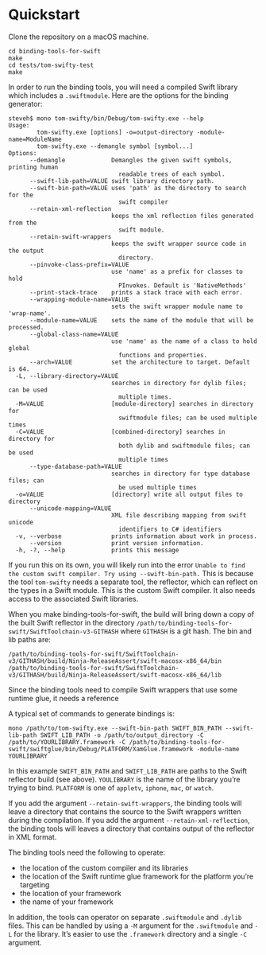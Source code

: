 # Quickstart

Clone the repository on a macOS machine.

    cd binding-tools-for-swift
    make
    cd tests/tom-swifty-test
    make

In order to run the binding tools, you will need a compiled Swift library which includes a `.swiftmodule`. Here are the options for the binding generator:

    steveh$ mono tom-swifty/bin/Debug/tom-swifty.exe --help
    Usage:
            tom-swifty.exe [options] -o=output-directory -module-name=ModuleName
            tom-swifty.exe --demangle symbol [symbol...]
    Options:
          --demangle             Demangles the given swift symbols, printing human
                                   readable trees of each symbol.
          --swift-lib-path=VALUE swift library directory path.
          --swift-bin-path=VALUE uses 'path' as the directory to search for the
                                   swift compiler
          --retain-xml-reflection
                                 keeps the xml reflection files generated from the
                                   swift module.
          --retain-swift-wrappers
                                 keeps the swift wrapper source code in the output
                                   directory.
          --pinvoke-class-prefix=VALUE
                                 use 'name' as a prefix for classes to hold
                                   PInvokes. Default is 'NativeMethods'
          --print-stack-trace    prints a stack trace with each error.
          --wrapping-module-name=VALUE
                                 sets the swift wrapper module name to 'wrap-name'.
          --module-name=VALUE    sets the name of the module that will be processed.
          --global-class-name=VALUE
                                 use 'name' as the name of a class to hold global
                                   functions and properties.
          --arch=VALUE           set the architecture to target. Default is 64.
      -L, --library-directory=VALUE
                                 searches in directory for dylib files; can be used
                                   multiple times.
      -M=VALUE                   [module-directory] searches in directory for
                                   swiftmodule files; can be used multiple times
      -C=VALUE                   [combined-directory] searches in directory for
                                   both dylib and swiftmodule files; can be used
                                   multiple times
          --type-database-path=VALUE
                                 searches in directory for type database files; can
                                   be used multiple times
      -o=VALUE                   [directory] write all output files to directory
          --unicode-mapping=VALUE
                                 XML file describing mapping from swift unicode
                                   identifiers to C# identifiers
      -v, --verbose              prints information about work in process.
          --version              print version information.
      -h, -?, --help             prints this message

If you run this on its own, you will likely run into the error `Unable to find the custom swift compiler. Try using --swift-bin-path.` This is because the tool `tom-swifty` needs a separate tool, the reflector, which can reflect on the types in a Swift module. This is the custom Swift compiler. It also needs access to the associated Swift libraries.

When you make binding-tools-for-swift, the build will bring down a copy of the built Swift reflector in the directory `/path/to/binding-tools-for-swift/SwiftToolchain-v3-GITHASH` where `GITHASH` is a git hash. The bin and lib paths are:

    /path/to/binding-tools-for-swift/SwiftToolchain-v3/GITHASH/build/Ninja-ReleaseAssert/swift-macosx-x86_64/bin
    /path/to/binding-tools-for-swift/SwiftToolchain-v3/GITHASH/build/Ninja-ReleaseAssert/swift-macosx-x86_64/lib

Since the binding tools need to compile Swift wrappers that use some runtime glue, it needs a reference 

A typical set of commands to generate bindings is:

    mono /path/to/tom-swifty.exe --swift-bin-path SWIFT_BIN_PATH --swift-lib-path SWIFT_LIB_PATH -o /path/to/output_directory -C /path/to/YOURLIBRARY.framework -C /path/to/binding-tools-for-swift/swiftglue/bin/Debug/PLATFORM/XamGlue.framework -module-name YOURLIBRARY

In this example `SWIFT_BIN_PATH` and `SWIFT_LIB_PATH` are paths to the Swift reflector build (see above). `YOULIBRARY` is the name of the library you’re trying to bind. `PLATFORM` is one of `appletv`, `iphone`, `mac`, or `watch`.

If you add the argument `--retain-swift-wrappers`, the binding tools will leave a directory that contains the source to the Swift wrappers written during the compilation. If you add the argument `--retain-xml-reflection`, the binding tools will leaves a directory that contains output of the reflector in XML format.

The binding tools need the following to operate:

- the location of the custom compiler and its libraries
- the location of the Swift runtime glue framework for the platform you’re targeting
- the location of your framework
- the name of your framework

In addition, the tools can operator on separate `.swiftmodule` and `.dylib` files. This can be handled by using a `-M` argument for the `.swiftmodule` and `-L` for the library. It’s easier to use the `.framework` directory and a single `-C` argument.



